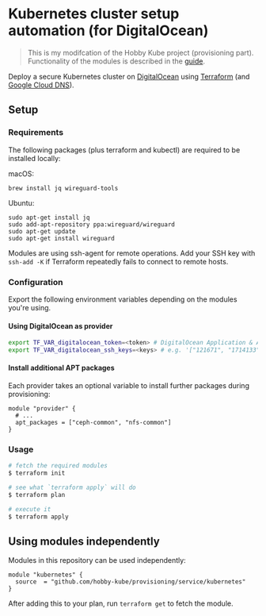 # Kubernetes cluster setup automation (for DigitalOcean)

> This is my modifcation of the Hobby Kube project (provisioning part). Functionality of the modules is described in the [guide](https://github.com/hobby-kube/guide).

Deploy a secure Kubernetes cluster on [DigitalOcean](https://www.digitalocean.com/) using [Terraform](https://www.terraform.io/) (and [Google Cloud DNS](https://cloud.google.com/dns/)).

## Setup

### Requirements

The following packages (plus terraform and kubectl) are required to be installed locally:

macOS:
```
brew install jq wireguard-tools
```

Ubuntu:
```
sudo apt-get install jq
sudo add-apt-repository ppa:wireguard/wireguard
sudo apt-get update
sudo apt-get install wireguard
```

Modules are using ssh-agent for remote operations. Add your SSH key with `ssh-add -K` if Terraform repeatedly fails to connect to remote hosts.

### Configuration

Export the following environment variables depending on the modules you're using.

#### Using DigitalOcean as provider

```sh
export TF_VAR_digitalocean_token=<token> # DigitalOcean Application & API
export TF_VAR_digitalocean_ssh_keys=<keys> # e.g. '["121671", "1714133"]'
```

#### Install additional APT packages

Each provider takes an optional variable to install further packages during provisioning:

```
module "provider" {
  # ...
  apt_packages = ["ceph-common", "nfs-common"]
}
```

### Usage

```sh
# fetch the required modules
$ terraform init

# see what `terraform apply` will do
$ terraform plan

# execute it
$ terraform apply
```

## Using modules independently

Modules in this repository can be used independently:

```
module "kubernetes" {
  source  = "github.com/hobby-kube/provisioning/service/kubernetes"
}
```

After adding this to your plan, run `terraform get` to fetch the module.

